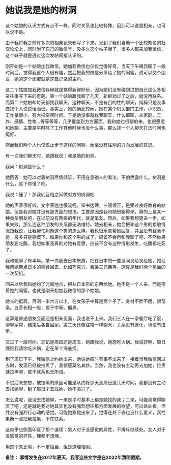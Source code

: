 # 她说我是她的树洞

这个姑娘的认识方式有点不一样，同时关系也比较特殊，因此可以说是相亲，也可以说不是。

由于我将我之前许多次的相亲记录都写了下来，发到了我们当地一个比较知名的社交论坛上，同时附了自己的微信号，没多久这个帖子爆了，很多人都来加我微信，这个妹子就是通过这次发帖间接认识的。

刚开始是一个姑娘加我微信，她加我微信也仅仅觉得好奇，当天下午跟我聊了一段时间后，觉得我这个人很有趣，然后把我的微信分享给了她的闺蜜，说可以交个朋友，她的这个闺蜜就是这篇记录的主角。

这二个姑娘加我微信存粹就是觉得新鲜好玩，因为她们没有碰到过把自己这么多相亲往事写下来的奇葩。第一个姑娘跟我聊了几天，新鲜劲过了之后，就没再联系。而第二个姑娘却每天都找我聊天，这种聊天，不是有目的性的聊天，纯粹只是没事做找个人说说话而已，事实上，她的确比较闲，她在某个机关部门工作，小职员，工作量很小，有大把空闲时间。于是她没事就找我聊天，什么都聊，从家庭、工作、感情、性格...等等等等，几乎覆盖到方方面面。我和她也很聊的来，也很愿意和她聊，主要是平时除了工作其他时候也没什么事，那么找一个人聊天打法时间也挺好。

然而我们两个人也仅仅止步于这样的闲聊，丝毫没有往别的方向发展的意思。

有一次我们聊天时，她跟我说：我是她的树洞。

我问：树洞是什么？

她回答：她可以对着树洞尽情倾诉，不用在意别人的看法，不怕泄露什么。树洞是什么，这下你懂了吧。

我说：懂了！那我们互相之间做对方的树洞吧

她的声音很好听，文字表达也很流畅，知书达理，三观很正，是受过良好教育的姑娘。但是我对她并没有那方面的想法，主要原因是我和她很聊得来，算的上是某一种类型朋友吧，在以前没有网络的年代，就是笔友。然后，如果我想更进一步，如果失败，那么连这种朋友的关系都无法维持。她去相亲，她会把和这个男的接触情况跟我说，让我帮忙判断这个男的怎么样。我也很乐意帮她回答，并且没有丝毫不适，最多只是感慨下，如果你和这个男的成了，应该不会再和我聊了吧，不然你男朋友要吃醋。我想如果我真的对她有意思，应该不会有这种情形发生，吃醋都吃死了。

我和她聊了有半年。某一次我去日本旅游，把在日本的一些见闻发给发给她，她让我帮她带点日本的零食回去，比如巧克力、薯条三兄弟等，这算是我们两个见面的一次契机。

回来以后我和她约了时间地点，把从日本带的东西给她。她不是一个人来，而是带着她的闺蜜，也就是刚开始加我微信的那个姑娘。

她长的挺高，目测一米六五以上，在女孩子中算是高个子了。身材不胖不瘦，很苗条。五官长相一般，属于中等。偏黑。

这算是普通朋友会面还是相亲见面，我也说不上来。我们三人在一家餐厅吃了饭，聊聊家常，结束后各自回家。第二天还像往常一样聊天，关系没有退化，也没有进步。

又过了一段时间，忘记是周四还是周五，她跟我说，她想吃火锅。我说好啊，周日晚饭我请你吃火锅，定在某个海底捞。

到了周日下午，我微信上约她出来，她说她临时有事不出来了。接着当我微信回过去时，发现已经被拉黑了，我顿感莫名其妙。当然，我也没有主动再去加她，拉黑就拉黑呗，联不联系也无所谓。

不过后来想想，被拉黑的原因可能是从约好那天到周日这几天时间，我都没有主动去找她聊，到了周日才去找她，她不高兴了。

怎么说呢，我没去找她聊，一来是平时基本上都是她找的我；二来，可能真觉得聊厌了吧；还是就是我对她其实也没有强烈想往那方面发展的欲望，可以处处看，但并没有强烈行心动的感觉。可能她察觉出来了，觉得在处下去也没什么意义，索性果断一点把我拉黑，不在联系。

这似乎也侧面印证了那个道理：男人对于没感觉的异性，不排斥继续处。女人对于没感觉的异性，理都不想理。

用这个来比喻，不一定恰当，但是道理相似。

**备注： 事情发生在2017年夏天，我写这些文字是在2022年清明假期。**
